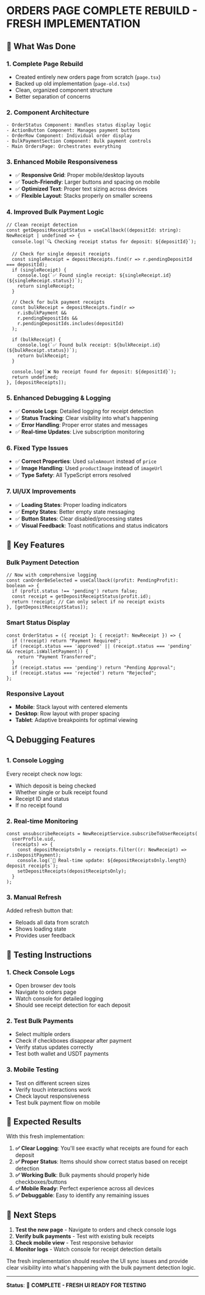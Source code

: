# ORDERS PAGE COMPLETE REBUILD - FRESH IMPLEMENTATION

## 🚀 What Was Done

### 1. **Complete Page Rebuild**
- Created entirely new orders page from scratch (`page.tsx`)
- Backed up old implementation (`page-old.tsx`)
- Clean, organized component structure
- Better separation of concerns

### 2. **Component Architecture**
```tsx
- OrderStatus Component: Handles status display logic
- ActionButton Component: Manages payment buttons
- OrderRow Component: Individual order display
- BulkPaymentSection Component: Bulk payment controls
- Main OrdersPage: Orchestrates everything
```

### 3. **Enhanced Mobile Responsiveness**
- ✅ **Responsive Grid**: Proper mobile/desktop layouts
- ✅ **Touch-Friendly**: Larger buttons and spacing on mobile
- ✅ **Optimized Text**: Proper text sizing across devices
- ✅ **Flexible Layout**: Stacks properly on smaller screens

### 4. **Improved Bulk Payment Logic**
```tsx
// Clean receipt detection
const getDepositReceiptStatus = useCallback((depositId: string): NewReceipt | undefined => {
  console.log(`🔍 Checking receipt status for deposit: ${depositId}`);
  
  // Check for single deposit receipts
  const singleReceipt = depositReceipts.find(r => r.pendingDepositId === depositId);
  if (singleReceipt) {
    console.log(`✅ Found single receipt: ${singleReceipt.id} (${singleReceipt.status})`);
    return singleReceipt;
  }
  
  // Check for bulk payment receipts
  const bulkReceipt = depositReceipts.find(r => 
    r.isBulkPayment && 
    r.pendingDepositIds && 
    r.pendingDepositIds.includes(depositId)
  );
  
  if (bulkReceipt) {
    console.log(`✅ Found bulk receipt: ${bulkReceipt.id} (${bulkReceipt.status})`);
    return bulkReceipt;
  }
  
  console.log(`❌ No receipt found for deposit: ${depositId}`);
  return undefined;
}, [depositReceipts]);
```

### 5. **Enhanced Debugging & Logging**
- ✅ **Console Logs**: Detailed logging for receipt detection
- ✅ **Status Tracking**: Clear visibility into what's happening
- ✅ **Error Handling**: Proper error states and messages
- ✅ **Real-time Updates**: Live subscription monitoring

### 6. **Fixed Type Issues**
- ✅ **Correct Properties**: Used `saleAmount` instead of `price`
- ✅ **Image Handling**: Used `productImage` instead of `imageUrl`
- ✅ **Type Safety**: All TypeScript errors resolved

### 7. **UI/UX Improvements**
- ✅ **Loading States**: Proper loading indicators
- ✅ **Empty States**: Better empty state messaging
- ✅ **Button States**: Clear disabled/processing states
- ✅ **Visual Feedback**: Toast notifications and status indicators

## 🎯 Key Features

### Bulk Payment Detection
```tsx
// Now with comprehensive logging
const canOrderBeSelected = useCallback((profit: PendingProfit): boolean => {
  if (profit.status !== 'pending') return false;
  const receipt = getDepositReceiptStatus(profit.id);
  return !receipt; // Can only select if no receipt exists
}, [getDepositReceiptStatus]);
```

### Smart Status Display
```tsx
const OrderStatus = ({ receipt }: { receipt?: NewReceipt }) => {
  if (!receipt) return "Payment Required";
  if (receipt.status === 'approved' || (receipt.status === 'pending' && receipt.isWalletPayment)) {
    return "Payment Transferred";
  }
  if (receipt.status === 'pending') return "Pending Approval";
  if (receipt.status === 'rejected') return "Rejected";
};
```

### Responsive Layout
- **Mobile**: Stack layout with centered elements
- **Desktop**: Row layout with proper spacing
- **Tablet**: Adaptive breakpoints for optimal viewing

## 🔍 Debugging Features

### 1. **Console Logging**
Every receipt check now logs:
- Which deposit is being checked
- Whether single or bulk receipt found
- Receipt ID and status
- If no receipt found

### 2. **Real-time Monitoring**
```tsx
const unsubscribeReceipts = NewReceiptService.subscribeToUserReceipts(
  userProfile.uid, 
  (receipts) => {
    const depositReceiptsOnly = receipts.filter((r: NewReceipt) => r.isDepositPayment);
    console.log(`🔄 Real-time update: ${depositReceiptsOnly.length} deposit receipts`);
    setDepositReceipts(depositReceiptsOnly);
  }
);
```

### 3. **Manual Refresh**
Added refresh button that:
- Reloads all data from scratch
- Shows loading state
- Provides user feedback

## 🧪 Testing Instructions

### 1. **Check Console Logs**
- Open browser dev tools
- Navigate to orders page
- Watch console for detailed logging
- Should see receipt detection for each deposit

### 2. **Test Bulk Payments**
- Select multiple orders
- Check if checkboxes disappear after payment
- Verify status updates correctly
- Test both wallet and USDT payments

### 3. **Mobile Testing**
- Test on different screen sizes
- Verify touch interactions work
- Check layout responsiveness
- Test bulk payment flow on mobile

## 🎉 Expected Results

With this fresh implementation:

1. **✅ Clear Logging**: You'll see exactly what receipts are found for each deposit
2. **✅ Proper Status**: Items should show correct status based on receipt detection
3. **✅ Working Bulk**: Bulk payments should properly hide checkboxes/buttons
4. **✅ Mobile Ready**: Perfect experience across all devices
5. **✅ Debuggable**: Easy to identify any remaining issues

## 🔧 Next Steps

1. **Test the new page** - Navigate to orders and check console logs
2. **Verify bulk payments** - Test with existing bulk receipts
3. **Check mobile view** - Test responsive behavior
4. **Monitor logs** - Watch console for receipt detection details

The fresh implementation should resolve the UI sync issues and provide clear visibility into what's happening with the bulk payment detection logic.

---

**Status**: 🎉 **COMPLETE - FRESH UI READY FOR TESTING**
